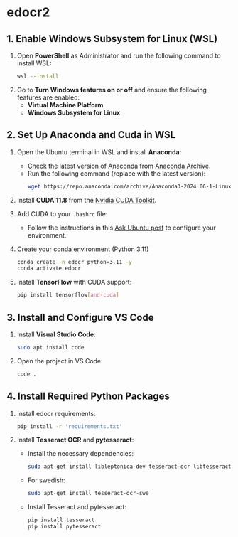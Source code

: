 # edocr2

## 1. Enable Windows Subsystem for Linux (WSL)

1. Open **PowerShell** as Administrator and run the following command to install WSL:
    ```bash
    wsl --install
    ```
2. Go to **Turn Windows features on or off** and ensure the following features are enabled:
   - **Virtual Machine Platform**
   - **Windows Subsystem for Linux**

## 2. Set Up Anaconda and Cuda in WSL

1. Open the Ubuntu terminal in WSL and install **Anaconda**:
   - Check the latest version of Anaconda from [Anaconda Archive](https://repo.anaconda.com/archive/).
   - Run the following command (replace with the latest version):
     ```bash
     wget https://repo.anaconda.com/archive/Anaconda3-2024.06-1-Linux-x86_64.sh
     ```
   
2. Install **CUDA 11.8** from the [Nvidia CUDA Toolkit](https://developer.nvidia.com/cuda-toolkit).

3. Add CUDA to your `.bashrc` file:
   - Follow the instructions in this [Ask Ubuntu post](https://askubuntu.com/questions/885610/nvcc-version-command-says-nvcc-is-not-installed) to configure your environment.

4. Create your conda environment (Python 3.11)
   ```bash
   conda create -n edocr python=3.11 -y
   conda activate edocr
   ```

4. Install **TensorFlow** with CUDA support:
   ```bash
   pip install tensorflow[and-cuda]
   ```

## 3. Install and Configure VS Code

1. Install **Visual Studio Code**:
   ```bash
   sudo apt install code
   ```
2. Open the project in VS Code:
   ```bash
   code .
   ```

## 4. Install Required Python Packages

1. Install edocr requirements:
   ```bash
   pip install -r 'requirements.txt'
   ```

2. Install **Tesseract OCR** and **pytesseract**:
   - Install the necessary dependencies:
     ```bash
     sudo apt-get install libleptonica-dev tesseract-ocr libtesseract-dev python3-pil tesseract-ocr-eng tesseract-ocr-script-latn
     ```
   - For swedish:
     ```bash
     sudo apt-get install tesseract-ocr-swe
     ```
   - Install Tesseract and pytesseract:
     ```bash
     pip install tesseract
     pip install pytesseract
     ```